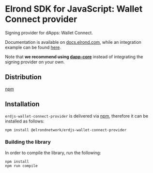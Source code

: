 # Elrond SDK for JavaScript: Wallet Connect provider

Signing provider for dApps: Wallet Connect. 

Documentation is available on [docs.elrond.com](https://docs.elrond.com/sdk-and-tools/erdjs/erdjs-signing-providers/), while an integration example can be found [here](https://github.com/ElrondNetwork/elrond-sdk-erdjs-examples/tree/main/signing-providers).

Note that **we recommend using [dapp-core](https://github.com/ElrondNetwork/dapp-core)** instead of integrating the signing provider on your own.

## Distribution

[npm](https://www.npmjs.com/package/@elrondnetwork/erdjs-wallet-connect-provider)

## Installation

`erdjs-wallet-connect-provider` is delivered via [npm](https://www.npmjs.com/package/@elrondnetwork/erdjs-wallet-connect-provider), therefore it can be installed as follows:

```
npm install @elrondnetwork/erdjs-wallet-connect-provider
```

### Building the library

In order to compile the library, run the following:

```
npm install
npm run compile
```
